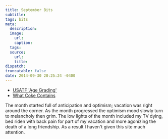 ```yaml
---
title: September Bits
subtitle:
tags: bits
meta:
  description:
  image:
    url:
    caption:
  tags:
  source:
    url:
    title:
dispatch:
truncatable: false
date: 2014-09-30 20:25:24 -0400
---
```


* [USATF 'Age Grading'][agegrading]
* [What Coke Contains][coke]

[agegrading]: http://www.usatf.org/statistics/calculators/agegrading/
[coke]: https://medium.com/@kevin_ashton/what-coke-contains-221d449929ef

The month started full of anticipation and optimism; vacation was right around the corner. As the month progressed the optimism mood slowly turn to melancholy then grim. The low lights of the month included my TV dying, bed riden with back pain for part of my vacation and more agonizing the death of a long friendship. As a result I haven't given this site much attention.
